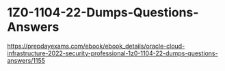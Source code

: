 # 1Z0-1104-22-Dumps-Questions-Answers
https://prepdayexams.com/ebook/ebook_details/oracle-cloud-infrastructure-2022-security-professional-1z0-1104-22-dumps-questions-answers/1155
